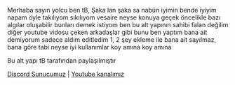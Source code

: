 Merhaba sayın yolcu ben tB,
Şaka lan şaka sa nabün iyimin bende iyiyim napam öyle takılıyom sıkılıyom vesaire neyse konuya geçek
öncelikle bazı algılar oluşabilir bunları demek istiyom ben bu alt yapının sahibi falan değilim diğer
youtube vidosu çeken arkadaşlar gibi bunu ben yaptım bana ait demiyorum sadece aldım editledim
1, 2 şey ekleme ile bana ait sayılmaz, bana göre tabi neyse iyi kullanımlar koy amına koy amına


Bu alt yapı tB tarafından paylaşılmıştır

[Discord Sunucumuz](https://discord.gg/h6PPBmY) |
[Youtube kanalımız](https://www.youtube.com/channel/UCPpVNTNmvRo2nHeFS1HNhTg)
